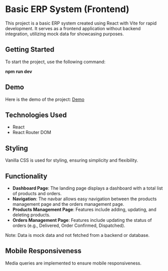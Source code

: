 # Basic ERP System (Frontend)

This project is a basic ERP system created using React with Vite for rapid development. It serves as a frontend application without backend integration, utilizing mock data for showcasing purposes.

## Getting Started

To start the project, use the following command:

**npm run dev**

## Demo

Here is the demo of the project: [Demo](https://entnt-assignment.netlify.app/)

## Technologies Used

- React
- React Router DOM

## Styling

Vanilla CSS is used for styling, ensuring simplicity and flexibility.

## Functionality

- **Dashboard Page**: The landing page displays a dashboard with a total list of products and orders.
- **Navigation**: The navbar allows easy navigation between the products management page and the orders management page.
- **Products Management Page**: Features include adding, updating, and deleting products.
- **Orders Management Page**: Features include updating the status of orders (e.g., Delivered, Order Confirmed, Dispatched).

Note: Data is mock data and not fetched from a backend or database.

## Mobile Responsiveness

Media queries are implemented to ensure mobile responsiveness.
